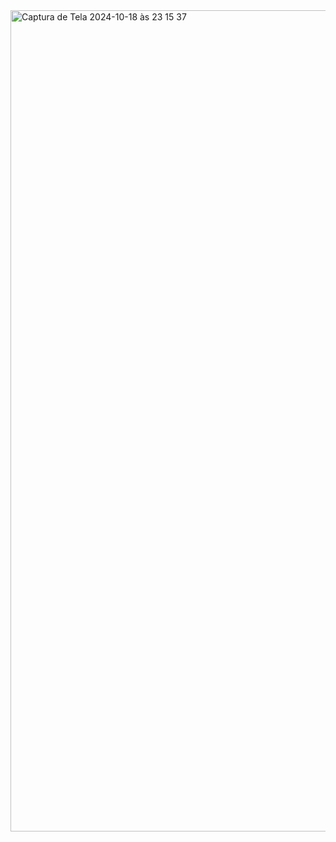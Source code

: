 <img width="1314" alt="Captura de Tela 2024-10-18 às 23 15 37" src="https://github.com/user-attachments/assets/3d75a048-267e-4a56-b5be-4eabc9e26237">
